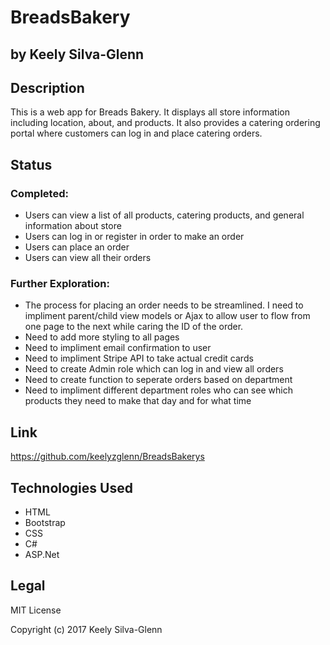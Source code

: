 # BreadsBakery
## by Keely Silva-Glenn

## Description

This is a web app for Breads Bakery. It displays all store information including location, about, and products. It also provides a catering ordering portal where customers can log in and place catering orders. 

## Status

### Completed:
  * Users can view a list of all products, catering products, and general information about store
  * Users can log in or register in order to make an order
  * Users can place an order
  * Users can view all their orders
### Further Exploration:
  * The process for placing an order needs to be streamlined. I need to impliment parent/child view models or Ajax to allow user to flow from one page to the next while caring the ID of the order.
  * Need to add more styling to all pages
  * Need to impliment email confirmation to user
  * Need to impliment Stripe API to take actual credit cards
  * Need to create Admin role which can log in and view all orders
  * Need to create function to seperate orders based on department
  * Need to impliment different department roles who can see which products they need to make that day and for what time
  

## Link
https://github.com/keelyzglenn/BreadsBakerys

## Technologies Used

* HTML
* Bootstrap
* CSS
* C#
* ASP.Net

## Legal
MIT License

Copyright (c) 2017 Keely Silva-Glenn
